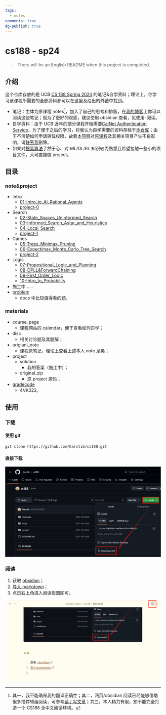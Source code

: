 ```yaml
---
tags:
  - notes
comments: true
dg-publish: true
---
```


# cs188 - sp24

> There will be an English README when this project is completed.

## 介绍

这个仓库存放的是 UCB [CS 188 Spring 2024](https://inst.eecs.berkeley.edu/~cs188/sp24/) 的笔记&自学资料；理论上，你学习该课程所需要的全部资料都可以在这里及给出的外链中找到。

- 笔记：主体为原课程 notes[^1]，加入了自己的思考和排版，在[我的博客](https://darstib.github.io/blog/note/CS188/)上你可以阅读这些笔记；但为了更好的观感，建议使用 obsidian 查看，见使用-阅读。
- 自学资料：由于 UCB 近年的部分课程开始需要[CalNet Authentication Service](https://auth.berkeley.edu/cas/login?service=https%3a%2f%2finst.eecs.berkeley.edu%2f%7ecs188%2fsp23%2f)，为了便于之后的学习，将我认为自学需要的资料存档于[本仓库](https://github.com/Darstib/cs188)；由于不清楚如何申请转载权限，故若[本项目](https://github.com/Darstib/cs188)对[原课程](https://inst.eecs.berkeley.edu/~cs188/sp24/)及其相关项目产生不良影响，请[联系我](https://darstib.github.io/blog/connect_me/)删除。
- 如果对[搜索算法](https://oi-wiki.org/search/)了然于心、对 ML/DL/RL 知识较为熟悉且希望接触一些小的项目文件，大可直接做 project。

[^1]: 其一，我不能确保我的翻译正确性；其二，网页/obsidian 阅读已经能够借助很多插件辅组阅读，可参考[读 / 写文章](https://darstib.github.io/blog/collection/Tools/#i4)；其三，本人精力有限，恕不能完全打造一个 CS188 全中文阅读环境。

## 目录

### note&project

- Intro
  - [01-Intro_to_AI_Rational_Agents](note/01-Intro_to_AI_Rational_Agents.md)
  - [project-0](project/project-0.md)
- Search
  - [02-State_Spaces_Uninformed_Search](note/02-State_Spaces_Uninformed_Search.md)
  - [03-Informed_Search_Astar_and_Heuristics](note/03-Informed_Search_Astar_and_Heuristics.md)
  - [04-Local_Search](note/04-Local_Search.md)
  - [project-1](project/project-1.md)
- Games
  - [05-Trees_Minimax_Pruning](note/05-Trees_Minimax_Pruning.md)
  - [06-Expectimax_Monte_Carlo_Tree_Search](note/06-Expectimax_Monte_Carlo_Tree_Search.md)
  - [project-2](project/project-2.md)
- Logic
  - [07-Propositional_Logic_and_Planning](note.07-Propositional_Logic_and_Planning.md)
  - [08-DPLL&ForwardChaining](note/08-DPLL&ForwardChaining.md)
  - [09-First_Order_Logic](note/09-First_Order_Logic.md)
  - [10-Intro_to_Probability](note/10-Intro_to_Probability.md)
- 施工中……
- [problem](note/problem.md)
  - docs 中比较值得看的题。

### materials

- course_page
  - 课程网站的 calendar，便于查看如何自学；
- disc
  - 相关讨论题及其题解；
- origianl_note
  - 课程原笔记，理论上查看上述本人 note 足矣；
- project
  - solution
    - 我的答案（施工中）；
  - original_zip
    - 原 project 源码；
- [gradecode](https://www.gradescope.com/)
  - 4VK322。

## 使用

### 下载

#### 使用 git

```shell
git clone https://github.com/Darstib/cs188.git
```

#### 直接下载

![](attachments/README.png)

### 阅读

1. 获取 [obsidian](https://obsidian.md)；
2. [导入 markdown](https://publish.obsidian.md/help-zh/import/markdown)；
3. 点击右上角进入阅读视图即可。

![](attachments/README-1.png)

